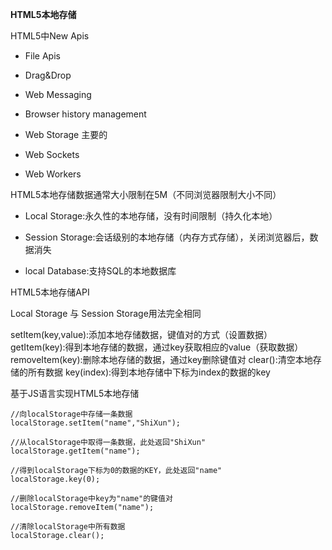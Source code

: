 **HTML5本地存储**


HTML5中New Apis

- File Apis

- Drag&Drop

- Web Messaging

- Browser history management

- Web Storage  主要的

- Web Sockets

- Web Workers



HTML5本地存储数据通常大小限制在5M（不同浏览器限制大小不同）

- Local Storage:永久性的本地存储，没有时间限制（持久化本地）

- Session Storage:会话级别的本地存储（内存方式存储），关闭浏览器后，数据消失
  
- local Database:支持SQL的本地数据库



HTML5本地存储API

Local Storage 与 Session Storage用法完全相同

setItem(key,value):添加本地存储数据，键值对的方式（设置数据）
getItem(key):得到本地存储的数据，通过key获取相应的value（获取数据）
removeItem(key):删除本地存储的数据，通过key删除键值对
clear():清空本地存储的所有数据
key(index):得到本地存储中下标为index的数据的key

基于JS语言实现HTML5本地存储

```
//向localStorage中存储一条数据
localStorage.setItem("name","ShiXun");

//从localStorage中取得一条数据，此处返回"ShiXun"
localStorage.getItem("name");

//得到localStorage下标为0的数据的KEY，此处返回"name"
localStorage.key(0);

//删除localStorage中key为"name"的键值对
localStorage.removeItem("name");

//清除localStorage中所有数据
localStorage.clear();
```